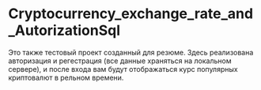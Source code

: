 # Cryptocurrency_exchange_rate_and_AutorizationSql
Это также тестовый проект созданный для резюме. Здесь реализована авторизация и регестрация (все данные храняться на локальном сервере), и после входа вам будут отображаться курс популярных криптовалют в рельном времени.

